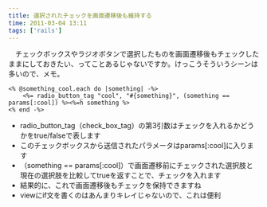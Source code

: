 ```yaml
---
title: 選択されたチェックを画面遷移後も維持する
time: 2011-03-04 13:11
tags: ['rails']
---
```


　チェックボックスやラジオボタンで選択したものを画面遷移後もチェックしたままにしておきたい、ってことあるじゃないですか。けっこうそういうシーンは多いので、メモ。

```
<% @something_cool.each do |something| -%>
    <%= radio_button_tag "cool", "#{something}", (something == params[:cool]) %><%=h something %>
<% end -%>
```

- radio\_button\_tag（check\_box\_tag）の第3引数はチェックを入れるかどうかをtrue/falseで表します
- このチェックボックスから送信されたパラメータはparams[:cool]に入ります
- （something == params[:cool]）で画面遷移前にチェックされた選択肢と現在の選択肢を比較してtrueを返すことで、チェックを入れます
- 結果的に、これで画面遷移後もチェックを保持できますね
- viewにif文を書くのはあんまりキレイじゃないので、これは便利
